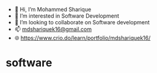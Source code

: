 - 👋 Hi, I’m Mohammed Sharique
- 👀 I’m interested in Software Development
- 💞️ I’m looking to collaborate on Software development
- 📫 mdshariquek16@gmail.com
- 🌐 https://www.crio.do/learn/portfolio/mdshariquek16/
# software

<!---
Mdsharu/Mdsharu is a ✨ special ✨ repository because its `README.md` (this file) appears on your GitHub profile.
You can click the Preview link to take a look at your changes.
--->
